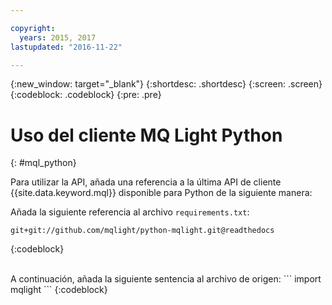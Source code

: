 ```yaml
---

copyright:
  years: 2015, 2017
lastupdated: "2016-11-22"

---
```


{:new_window: target="_blank"}
{:shortdesc: .shortdesc}
{:screen: .screen}
{:codeblock: .codeblock}
{:pre: .pre}

# Uso del cliente MQ Light Python
{: #mql_python}


Para utilizar la API, añada una referencia a la última API de cliente {{site.data.keyword.mql}} disponible para Python de la siguiente manera:

Añada la siguiente referencia al archivo <code>requirements.txt</code>:


```
git+git://github.com/mqlight/python-mqlight.git@readthedocs
```
{:codeblock}

<br>
A continuación, añada la siguiente sentencia al archivo de origen:
```
import mqlight
```
{:codeblock}

<!-- Comment from Andrew
Instructions for getting started, with links for more info
Simple send source and receive source in-line

-->

